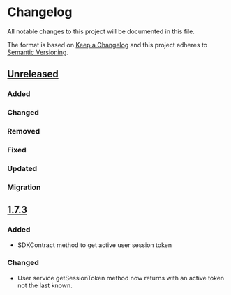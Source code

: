 # Changelog
All notable changes to this project will be documented in this file.

The format is based on [Keep a Changelog](http://keepachangelog.com/en/1.0.0/)
and this project adheres to [Semantic Versioning](http://semver.org/spec/v2.0.0.html).

## [Unreleased](https://github.com/d4l-data4life/hc-sdk-kmp/compare/1.7.3...main)
### Added
### Changed
### Removed
### Fixed
### Updated
### Migration

## [1.7.3](https://github.com/d4l-data4life/hc-sdk-kmp/compare/1.7.0...1.7.3)
### Added
- SDKContract method to get active user session token
### Changed
- User service getSessionToken method now returns with an active token not the last known.
